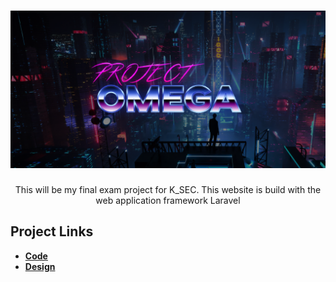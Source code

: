 # ![Project Omega Banner](https://github.com/pk1260/Project-Omega/blob/main/project-omega/public/img/Project-Omega-Banner.png "Logo")
<p align="center">This will be my final exam project for K_SEC. This website is build with the web application framework Laravel</p>

## Project Links
- **[Code](https://github.com/pk1260/Project-Omega/tree/main/Project-Omega-v2)**
- **[Design](https://xd.adobe.com/view/f847c655-8bdf-4bbf-9d4d-5ebc0c181332-ad14)**
